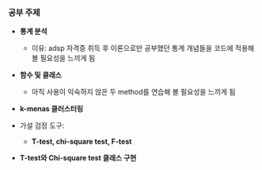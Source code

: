 ### **공부 주제**
* **통계 분석**
    * 이유: adsp 자격증 취득 후 이론으로만 공부했던 통계 개념들을 코드에 적용해볼 필요성을 느끼게 됨
* **함수 및 클래스**
    * 아직 사용이 익숙하지 않은 두 method를 연습해 볼 필요성을 느끼게 됨
* **k-menas 클러스터링**
  
* 가설 검정 도구:
  * **T-test, chi-square test, F-test**
* **T-test와 Chi-square test 클래스 구현**

